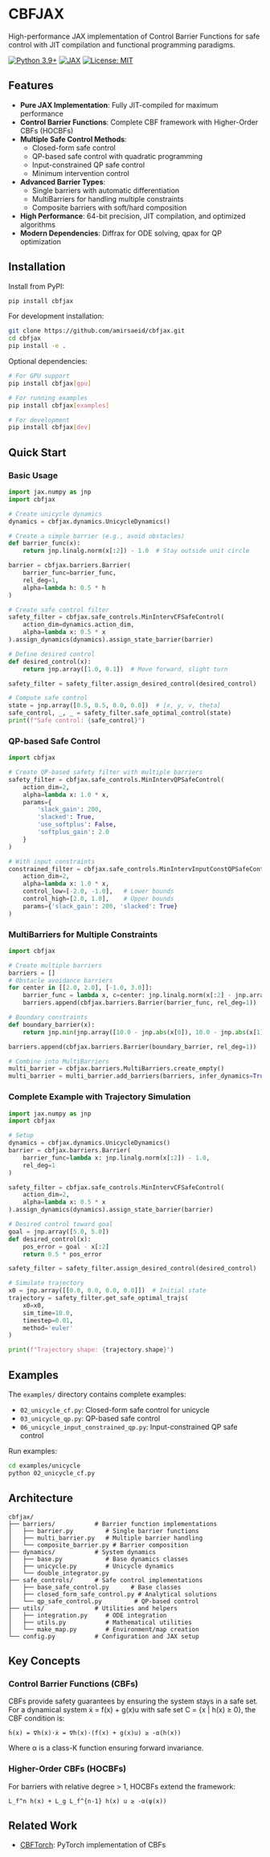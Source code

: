 # CBFJAX

High-performance JAX implementation of Control Barrier Functions for safe control with JIT compilation and functional programming paradigms.

[![Python 3.9+](https://img.shields.io/badge/python-3.9+-blue.svg)](https://www.python.org/downloads/)
[![JAX](https://img.shields.io/badge/JAX-0.4.20+-orange.svg)](https://jax.readthedocs.io/)
[![License: MIT](https://img.shields.io/badge/License-MIT-yellow.svg)](https://opensource.org/licenses/MIT)

## Features

- **Pure JAX Implementation**: Fully JIT-compiled for maximum performance
- **Control Barrier Functions**: Complete CBF framework with Higher-Order CBFs (HOCBFs)
- **Multiple Safe Control Methods**:
  - Closed-form safe control
  - QP-based safe control with quadratic programming
  - Input-constrained QP safe control
  - Minimum intervention control
- **Advanced Barrier Types**:
  - Single barriers with automatic differentiation
  - MultiBarriers for handling multiple constraints
  - Composite barriers with soft/hard composition
- **High Performance**: 64-bit precision, JIT compilation, and optimized algorithms
- **Modern Dependencies**: Diffrax for ODE solving, qpax for QP optimization

## Installation

Install from PyPI:
```bash
pip install cbfjax
```

For development installation:
```bash
git clone https://github.com/amirsaeid/cbfjax.git
cd cbfjax
pip install -e .
```

Optional dependencies:
```bash
# For GPU support
pip install cbfjax[gpu]

# For running examples
pip install cbfjax[examples]

# For development
pip install cbfjax[dev]
```

## Quick Start

### Basic Usage

```python
import jax.numpy as jnp
import cbfjax

# Create unicycle dynamics
dynamics = cbfjax.dynamics.UnicycleDynamics()

# Create a simple barrier (e.g., avoid obstacles)
def barrier_func(x):
    return jnp.linalg.norm(x[:2]) - 1.0  # Stay outside unit circle

barrier = cbfjax.barriers.Barrier(
    barrier_func=barrier_func,
    rel_deg=1,
    alpha=lambda h: 0.5 * h
)

# Create safe control filter
safety_filter = cbfjax.safe_controls.MinIntervCFSafeControl(
    action_dim=dynamics.action_dim,
    alpha=lambda x: 0.5 * x
).assign_dynamics(dynamics).assign_state_barrier(barrier)

# Define desired control
def desired_control(x):
    return jnp.array([1.0, 0.1])  # Move forward, slight turn

safety_filter = safety_filter.assign_desired_control(desired_control)

# Compute safe control
state = jnp.array([0.5, 0.5, 0.0, 0.0])  # [x, y, v, theta]
safe_control, _, _ = safety_filter.safe_optimal_control(state)
print(f"Safe control: {safe_control}")
```

### QP-based Safe Control

```python
import cbfjax

# Create QP-based safety filter with multiple barriers
safety_filter = cbfjax.safe_controls.MinIntervQPSafeControl(
    action_dim=2,
    alpha=lambda x: 1.0 * x,
    params={
        'slack_gain': 200,
        'slacked': True,
        'use_softplus': False,
        'softplus_gain': 2.0
    }
)

# With input constraints
constrained_filter = cbfjax.safe_controls.MinIntervInputConstQPSafeControl(
    action_dim=2,
    alpha=lambda x: 1.0 * x,
    control_low=[-2.0, -1.0],   # Lower bounds
    control_high=[2.0, 1.0],    # Upper bounds
    params={'slack_gain': 200, 'slacked': True}
)
```

### MultiBarriers for Multiple Constraints

```python
import cbfjax

# Create multiple barriers
barriers = []
# Obstacle avoidance barriers
for center in [[2.0, 2.0], [-1.0, 3.0]]:
    barrier_func = lambda x, c=center: jnp.linalg.norm(x[:2] - jnp.array(c)) - 0.5
    barriers.append(cbfjax.barriers.Barrier(barrier_func, rel_deg=1))

# Boundary constraints
def boundary_barrier(x):
    return jnp.min(jnp.array([10.0 - jnp.abs(x[0]), 10.0 - jnp.abs(x[1])]))

barriers.append(cbfjax.barriers.Barrier(boundary_barrier, rel_deg=1))

# Combine into MultiBarriers
multi_barrier = cbfjax.barriers.MultiBarriers.create_empty()
multi_barrier = multi_barrier.add_barriers(barriers, infer_dynamics=True)
```

### Complete Example with Trajectory Simulation

```python
import jax.numpy as jnp
import cbfjax

# Setup
dynamics = cbfjax.dynamics.UnicycleDynamics()
barrier = cbfjax.barriers.Barrier(
    barrier_func=lambda x: jnp.linalg.norm(x[:2]) - 1.0,
    rel_deg=1
)

safety_filter = cbfjax.safe_controls.MinIntervCFSafeControl(
    action_dim=2,
    alpha=lambda x: 0.5 * x
).assign_dynamics(dynamics).assign_state_barrier(barrier)

# Desired control toward goal
goal = jnp.array([5.0, 5.0])
def desired_control(x):
    pos_error = goal - x[:2]
    return 0.5 * pos_error

safety_filter = safety_filter.assign_desired_control(desired_control)

# Simulate trajectory
x0 = jnp.array([[0.0, 0.0, 0.0, 0.0]])  # Initial state
trajectory = safety_filter.get_safe_optimal_trajs(
    x0=x0,
    sim_time=10.0,
    timestep=0.01,
    method='euler'
)

print(f"Trajectory shape: {trajectory.shape}")
```

## Examples

The `examples/` directory contains complete examples:

- `02_unicycle_cf.py`: Closed-form safe control for unicycle
- `03_unicycle_qp.py`: QP-based safe control
- `06_unicycle_input_constrained_qp.py`: Input-constrained QP safe control

Run examples:
```bash
cd examples/unicycle
python 02_unicycle_cf.py
```

## Architecture

```
cbfjax/
├── barriers/           # Barrier function implementations
│   ├── barrier.py         # Single barrier functions
│   ├── multi_barrier.py   # Multiple barrier handling
│   └── composite_barrier.py # Barrier composition
├── dynamics/           # System dynamics
│   ├── base.py            # Base dynamics classes
│   ├── unicycle.py        # Unicycle dynamics
│   └── double_integrator.py
├── safe_controls/      # Safe control implementations
│   ├── base_safe_control.py      # Base classes
│   ├── closed_form_safe_control.py # Analytical solutions
│   └── qp_safe_control.py         # QP-based control
├── utils/              # Utilities and helpers
│   ├── integration.py     # ODE integration
│   ├── utils.py           # Mathematical utilities
│   └── make_map.py        # Environment/map creation
└── config.py           # Configuration and JAX setup
```

## Key Concepts

### Control Barrier Functions (CBFs)

CBFs provide safety guarantees by ensuring the system stays in a safe set. For a dynamical system ẋ = f(x) + g(x)u with safe set C = {x | h(x) ≥ 0}, the CBF condition is:

```
ḣ(x) = ∇h(x)·ẋ = ∇h(x)·(f(x) + g(x)u) ≥ -α(h(x))
```

Where α is a class-K function ensuring forward invariance.

### Higher-Order CBFs (HOCBFs)

For barriers with relative degree > 1, HOCBFs extend the framework:

```
L_f^n h(x) + L_g L_f^{n-1} h(x) u ≥ -α(ψ(x))
```

## Related Work

- [CBFTorch](https://github.com/bardhh/cbftorch): PyTorch implementation of CBFs
